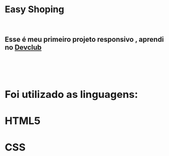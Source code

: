 <h1>Easy Shoping</h1>
<br>
<h2>Esse é meu primeiro projeto responsivo , aprendi no <a href= "https://rodolfomori.com.br/devclub">Devclub<a/><h2/>
  <br>
<p> Foi utilizado as linguagens:</p>
<h2>HTML5</h2>
<h2>CSS</h2>
